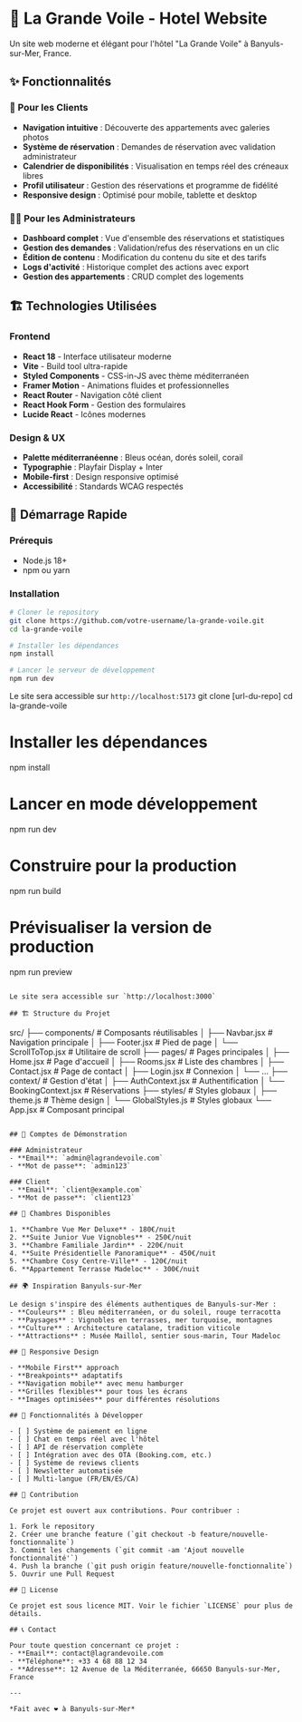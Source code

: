 # 🌊 La Grande Voile - Hotel Website

Un site web moderne et élégant pour l'hôtel "La Grande Voile" à Banyuls-sur-Mer, France.

## ✨ Fonctionnalités

### 🏨 Pour les Clients
- **Navigation intuitive** : Découverte des appartements avec galeries photos
- **Système de réservation** : Demandes de réservation avec validation administrateur
- **Calendrier de disponibilités** : Visualisation en temps réel des créneaux libres
- **Profil utilisateur** : Gestion des réservations et programme de fidélité
- **Responsive design** : Optimisé pour mobile, tablette et desktop

### 👨‍💼 Pour les Administrateurs
- **Dashboard complet** : Vue d'ensemble des réservations et statistiques
- **Gestion des demandes** : Validation/refus des réservations en un clic
- **Édition de contenu** : Modification du contenu du site et des tarifs
- **Logs d'activité** : Historique complet des actions avec export
- **Gestion des appartements** : CRUD complet des logements

## 🏗️ Technologies Utilisées

### Frontend
- **React 18** - Interface utilisateur moderne
- **Vite** - Build tool ultra-rapide
- **Styled Components** - CSS-in-JS avec thème méditerranéen
- **Framer Motion** - Animations fluides et professionnelles
- **React Router** - Navigation côté client
- **React Hook Form** - Gestion des formulaires
- **Lucide React** - Icônes modernes

### Design & UX
- **Palette méditerranéenne** : Bleus océan, dorés soleil, corail
- **Typographie** : Playfair Display + Inter
- **Mobile-first** : Design responsive optimisé
- **Accessibilité** : Standards WCAG respectés

## 🚀 Démarrage Rapide

### Prérequis
- Node.js 18+ 
- npm ou yarn

### Installation

```bash
# Cloner le repository
git clone https://github.com/votre-username/la-grande-voile.git
cd la-grande-voile

# Installer les dépendances
npm install

# Lancer le serveur de développement
npm run dev
```

Le site sera accessible sur `http://localhost:5173`
git clone [url-du-repo]
cd la-grande-voile

# Installer les dépendances
npm install

# Lancer en mode développement
npm run dev

# Construire pour la production
npm run build

# Prévisualiser la version de production
npm run preview
```

Le site sera accessible sur `http://localhost:3000`

## 🏗️ Structure du Projet

```
src/
├── components/          # Composants réutilisables
│   ├── Navbar.jsx      # Navigation principale
│   ├── Footer.jsx      # Pied de page
│   └── ScrollToTop.jsx # Utilitaire de scroll
├── pages/              # Pages principales
│   ├── Home.jsx        # Page d'accueil
│   ├── Rooms.jsx       # Liste des chambres
│   ├── Contact.jsx     # Page de contact
│   ├── Login.jsx       # Connexion
│   └── ...
├── context/            # Gestion d'état
│   ├── AuthContext.jsx    # Authentification
│   └── BookingContext.jsx # Réservations
├── styles/             # Styles globaux
│   ├── theme.js        # Thème design
│   └── GlobalStyles.js # Styles globaux
└── App.jsx            # Composant principal
```

## 🔐 Comptes de Démonstration

### Administrateur
- **Email**: `admin@lagrandevoile.com`
- **Mot de passe**: `admin123`

### Client
- **Email**: `client@example.com`
- **Mot de passe**: `client123`

## 🏨 Chambres Disponibles

1. **Chambre Vue Mer Deluxe** - 180€/nuit
2. **Suite Junior Vue Vignobles** - 250€/nuit  
3. **Chambre Familiale Jardin** - 220€/nuit
4. **Suite Présidentielle Panoramique** - 450€/nuit
5. **Chambre Cosy Centre-Ville** - 120€/nuit
6. **Appartement Terrasse Madeloc** - 300€/nuit

## 🌍 Inspiration Banyuls-sur-Mer

Le design s'inspire des éléments authentiques de Banyuls-sur-Mer :
- **Couleurs** : Bleu méditerranéen, or du soleil, rouge terracotta
- **Paysages** : Vignobles en terrasses, mer turquoise, montagnes
- **Culture** : Architecture catalane, tradition viticole
- **Attractions** : Musée Maillol, sentier sous-marin, Tour Madeloc

## 📱 Responsive Design

- **Mobile First** approach
- **Breakpoints** adaptatifs
- **Navigation mobile** avec menu hamburger
- **Grilles flexibles** pour tous les écrans
- **Images optimisées** pour différentes résolutions

## 🎯 Fonctionnalités à Développer

- [ ] Système de paiement en ligne
- [ ] Chat en temps réel avec l'hôtel
- [ ] API de réservation complète
- [ ] Intégration avec des OTA (Booking.com, etc.)
- [ ] Système de reviews clients
- [ ] Newsletter automatisée
- [ ] Multi-langue (FR/EN/ES/CA)

## 🤝 Contribution

Ce projet est ouvert aux contributions. Pour contribuer :

1. Fork le repository
2. Créer une branche feature (`git checkout -b feature/nouvelle-fonctionnalite`)
3. Commit les changements (`git commit -am 'Ajout nouvelle fonctionnalité'`)
4. Push la branche (`git push origin feature/nouvelle-fonctionnalite`)
5. Ouvrir une Pull Request

## 📄 License

Ce projet est sous licence MIT. Voir le fichier `LICENSE` pour plus de détails.

## 📞 Contact

Pour toute question concernant ce projet :
- **Email**: contact@lagrandevoile.com
- **Téléphone**: +33 4 68 88 12 34
- **Adresse**: 12 Avenue de la Méditerranée, 66650 Banyuls-sur-Mer, France

---

*Fait avec ❤️ à Banyuls-sur-Mer*
